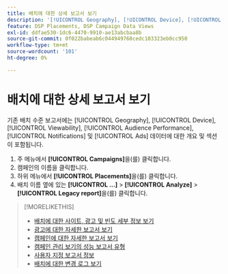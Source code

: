 ```yaml
---
title: 배치에 대한 상세 보고서 보기
description: '[!UICONTROL Geography], [!UICONTROL Device], [!UICONTROL Viewability], [!UICONTROL Audience Performance], [!UICONTROL Notifications] 및 [!UICONTROL Ads] 데이터의 섹션이 있는 배치 수준 보고서를 여는 방법에 대해 알아봅니다.'
feature: DSP Placements, DSP Campaign Data Views
exl-id: ddfae530-1dc6-4470-9910-ae13abcbaa8b
source-git-commit: 0f022babeab6c044949760cedc103323eb0cc950
workflow-type: tm+mt
source-wordcount: '101'
ht-degree: 0%

---
```


# 배치에 대한 상세 보고서 보기

기존 배치 수준 보고서에는 [!UICONTROL Geography], [!UICONTROL Device], [!UICONTROL Viewability], [!UICONTROL Audience Performance], [!UICONTROL Notifications] 및 [!UICONTROL Ads] 데이터에 대한 개요 및 섹션이 포함됩니다.

1. 주 메뉴에서 **[!UICONTROL Campaigns]**&#x200B;을(를) 클릭합니다.
1. 캠페인의 이름을 클릭합니다.
1. 하위 메뉴에서 **[!UICONTROL Placements]**&#x200B;을(를) 클릭합니다.
1. 배치 이름 옆에 있는 **[!UICONTROL ...]** > **[!UICONTROL Analyze]** > **[!UICONTROL Legacy report]**&#x200B;을(를) 클릭합니다.

>[!MORELIKETHIS]
>
>* [배치에 대한 사이트, 광고 및 빈도 세부 정보 보기](/help/dsp/campaign-management/reports/placement-details-view.md)
>* [광고에 대한 자세한 보고서 보기](/help/dsp/campaign-management/ads/ad-view-report.md)
>* [캠페인에 대한 자세한 보고서 보기](/help/dsp/campaign-management/campaigns/campaign-view-report.md)
>* [캠페인 관리 보기의 성능 보고서 유형](/help/dsp/campaign-management/reports/campaign-reports-about.md)
>* [사용자 지정 보고서 정보](/help/dsp/reports/report-about.md)
>* [배치에 대한 변경 로그 보기](placement-change-log.md)
